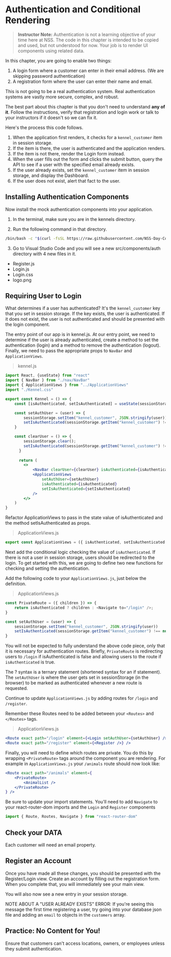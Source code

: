 # Authentication and Conditional Rendering

> **Instructor Note:** Authentication is not a learning objective of your time here at NSS. The code in this chapter is intended to be copied and used, but not understood for now. Your job is to render UI components using related data.

In this chapter, you are going to enable two things:

1. A login form where a customer can enter in their email address. (We are skipping password authentication)
1. A registration form where the user can enter their name and email.

This is not going to be a real authentication system. Real authentication systems are vastly more secure, complex, and robust.

The best part about this chapter is that you don't need to understand **any of it**. Follow the instructions, verify that registration and login work or talk to your instructors if it doesn't so we can fix it.

Here's the process this code follows.

1. When the application first renders, it checks for a `kennel_customer` item in session storage.
1. If the item is there, the user is authenticated and the application renders.
1. If the item is not there, render the Login form instead.
1. When the user fills out the form and clicks the submit button, query the API to see if a user with the specified email already exists.
1. If the user already exists, set the `kennel_customer` item in session storage, and display the Dashboard.
1. If the user does not exist, alert that fact to the user.

## Installing Authentication Components

Now install the mock authentication components into your application.

1. In the terminal, make sure you are in the kennels directory.

2. Run the following command in that directory.


```sh
/bin/bash -c "$(curl -fsSL https://raw.githubusercontent.com/NSS-Day-Cohort-55/client-side-mastery/main/07-nashville-kennels/chapters/scripts/auth.sh)"
```

3. Go to Visual Studio Code and you will see a new src/components/auth directory with 4 new files in it.

* Register.js
* Login.js
* Login.css
* logo.png





## Requiring User to Login

What determines if a user has authenticated? It's the `kennel_customer` key that you set in session storage. If the key exists, the user is authenticated. If it does not exist, the user is not authenticated and should be presented with the login component.

The entry point of our app is in kennel.js. At our entry point, we need to determine if the user is already authenticated, create a method to set the authentication (login) and a method to remove the authentication (logout). Finally, we need to pass the appropriate props to `NavBar` and `ApplicationViews`.

> kennel.js
```jsx
import React, {useState} from "react"
import { NavBar } from "./nav/NavBar"
import { ApplicationViews } from "../ApplicationViews"
import "./Kennel.css"

export const Kennel = () => {
    const [isAuthenticated, setIsAuthenticated] = useState(sessionStorage.getItem("kennel_customer") !== null)

    const setAuthUser = (user) => {
        sessionStorage.setItem("kennel_customer", JSON.stringify(user))
        setIsAuthenticated(sessionStorage.getItem("kennel_customer") !== null)
    }

    const clearUser = () => {
        sessionStorage.clear();
        setIsAuthenticated(sessionStorage.getItem("kennel_customer") !== null)
      }
    
      return (
        <>
            <NavBar clearUser={clearUser} isAuthenticated={isAuthenticated}/>
            <ApplicationViews 
                setAuthUser={setAuthUser}
                isAuthenticated={isAuthenticated}
                setIsAuthenticated={setIsAuthenticated}
            />
        </>
    )
}
```

Refactor ApplicationViews to pass in the state value of isAuthenticated and the method setIsAuthenticated as props.


> ApplicationViews.js
```jsx
export const ApplicationViews = ({ isAuthenticated, setIsAuthenticated }) => {
```

Next add the conditional logic checking the value of `isAuthenticated`. If there is not a user in session storage, users should be redirected to the login. To get started with this, we are going to define two new functions for checking and setting the authentication.

Add the following code to your `ApplicationViews.js`, just below the definition.

> ApplicationViews.js

```jsx 
const PrivateRoute = ({ children }) => {
    return isAuthenticated ? children : <Navigate to="/login" />;
}

const setAuthUser = (user) => {
    sessionStorage.setItem("kennel_customer", JSON.stringify(user))
    setIsAuthenticated(sessionStorage.getItem("kennel_customer") !== null)
}
```
You will not be expected to fully understand the above code piece, only that it is necessary for authentication routes. Briefly, `PrivateRoute` is redirecting users to `/login` if isAuthenticated is false and allowing users to the route if `isAuthenticated` is true.

The ? syntax is a ternary statement (shortened syntax for an if statement). The `setAuthUser` is where the user gets set in sessionStorage (in the browser) to be marked as authenticated whenever a new route is requested.

Continue to update `ApplicationViews.js` by adding routes for `/login` and `/register`.

Remember these Routes need to be added between your `<Routes>` and `</Routes>` tags.

> ApplicationViews.js

```jsx
<Route exact path="/login" element={<Login setAuthUser={setAuthUser} />} />
<Route exact path="/register" element={<Register />} />
```
Finally, you will need to define which routes are private. You do this by wrapping `<PrivateRoute>` tags around the component you are rendering. For example in `ApplicationViews.js` your `/animals` route should now look like:

```jsx
<Route exact path="/animals" element={
    <PrivateRoute>
        <AnimalList />
    </PrivateRoute>
} />
```
Be sure to update your import statements. You'll need to add `Navigate` to your react-router-dom imports and the `Login` and `Register` components

```jsx
import { Route, Routes, Navigate } from "react-router-dom"
```
## Check your DATA
Each customer will need an email property.

## Register an Account
Once you have made all these changes, you should be presented with the Register/Login view. Create an account by filling out the registration form. When you complete that, you will immediately see your main view.

You will also now see a new entry in your session storage.

NOTE ABOUT A "USER ALREADY EXISTS" ERROR: If you're seeing this message the first time registering a user, try going into your database json file and adding an `email` to objects in the `customers` array.

## Practice: No Content for You!
Ensure that customers can't access locations, owners, or employees unless they submit authentication.
